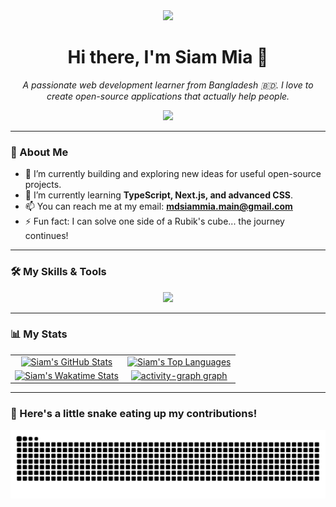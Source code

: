 <div align="center">
  <img src="https://media.giphy.com/media/hvRJCLFzcasrR4ia7z/giphy.gif" width="50px">
  <h1 align="center">Hi there, I'm Siam Mia 👋</h1>
</div>

<p align="center">
  <em>A passionate web development learner from Bangladesh 🇧🇩. I love to create open-source applications that actually help people.</em>
</p>

<div align="center">
  <a href="mailto:mdsiammia.main@gmail.com">
    <img src="https://img.shields.io/badge/Gmail-D14836?style=for-the-badge&logo=gmail&logoColor=white" />
  </a>
</div>

---

### 🚀 About Me
- 🔭 I’m currently building and exploring new ideas for useful open-source projects.
- 🌱 I’m currently learning **TypeScript, Next.js, and advanced CSS**.
- 📫 You can reach me at my email: **mdsiammia.main@gmail.com**
- ⚡ Fun fact: I can solve one side of a Rubik's cube... the journey continues!

---

### 🛠️ My Skills & Tools

<p align="center">
  <a href="https://skillicons.dev">
    <img src="https://skillicons.dev/icons?i=html,css,js,react,redux,tailwind,nodejs,express,mongodb,mysql,git,docker,postman&perline=7" />
  </a>
</p>

---

### 📊 My Stats

<table align="center" width="100%">
  <tr>
    <td align="center" width="50%">
      <a href="https://github.com/anuraghazra/github-readme-stats">
        <img src="https://github-readme-stats.vercel.app/api?username=Md-Siam-Mia-Code&show_icons=true&include_all_commits=true&count_private=true&theme=custom&bg_color=1a1a1a&title_color=ff0b55&icon_color=ff0b55&text_color=f1f1f1&hide_border=true" alt="Siam's GitHub Stats" />
      </a>
    </td>
    <td align="center" width="50%">
      <a href="https://github.com/anuraghazra/github-readme-stats">
        <img src="https://github-readme-stats.vercel.app/api/top-langs/?username=Md-Siam-Mia-Code&layout=compact&langs_count=6&theme=custom&bg_color=1a1a1a&title_color=ff0b55&icon_color=ff0b55&text_color=f1f1f1&hide_border=true" alt="Siam's Top Languages" />
      </a>
    </td>
  </tr>
  <tr>
    <td align="center" width="50%">
      <a href="https://github.com/athul/waka-readme-stats">
        <img src="https://github-readme-stats.vercel.app/api/wakatime?username=Md-Siam-Mia-Code&theme=custom&bg_color=1a1a1a&title_color=ff0b55&icon_color=ff0b55&text_color=f1f1f1&hide_border=true&layout=compact" alt="Siam's Wakatime Stats" />
      </a>
    </td>
    <td align="center" width="50%">
      <a href="https://github.com/ashutosh00710/github-readme-activity-graph">
        <img src="https://github-readme-activity-graph.vercel.app/graph?username=Md-Siam-Mia-Code&theme=github-dark&area=true&hide_border=true&hide_title=false" height="180" alt="activity-graph graph"  />
      </a>
    </td>
  </tr>
</table>

---

### 🐍 Here's a little snake eating up my contributions!

<div align="center">
  <img src="https://raw.githubusercontent.com/Md-Siam-Mia-Code/Md-Siam-Mia-Code/output/snake.svg" alt="Snake animation" />
</div>

